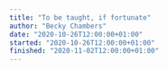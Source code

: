 ```yaml
---
title: "To be taught, if fortunate"
author: "Becky Chambers"
date: "2020-10-26T12:00:00+01:00"
started: "2020-10-26T12:00:00+01:00"
finished: "2020-11-02T12:00:00+01:00"
---
```

